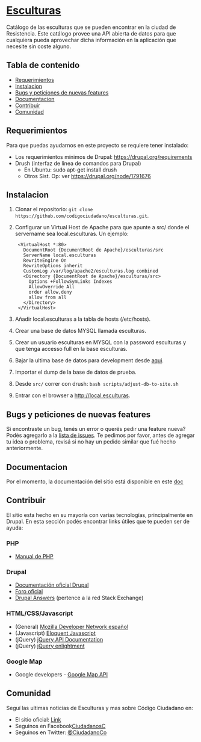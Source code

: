 # [Esculturas](https://github.com/codigociudadano/esculturas)

Catálogo de las esculturas que se pueden encontrar en la ciudad de Resistencia. Este catálogo provee una API abierta de datos para que cualquiera pueda aprovechar dicha información en la aplicación que necesite sin coste alguno.

## Tabla de contenido

 - [Requerimientos](#requerimientos)
 - [Instalacion](#instalacion)
 - [Bugs y peticiones de nuevas features](#Bugs-y-peticiones-de-nuevas-features)
 - [Documentacion](#documentacion)
 - [Contribuir](#contribuir)
 - [Comunidad](#comunidad)

## Requerimientos

Para que puedas ayudarnos en este proyecto se requiere tener instalado:
 - Los requerimientos mínimos de Drupal: https://drupal.org/requirements
 - Drush (interfaz de linea de comandos para Drupal)
   - En Ubuntu: sudo apt-get install drush
   - Otros Sist. Op: ver https://drupal.org/node/1791676

## Instalacion

1) Clonar el repositorio:  `git clone https://github.com/codigociudadano/esculturas.git`.

2) Configurar un Virtual Host de Apache para que apunte a src/ donde el servername sea local.esculturas. 
   Un ejemplo: 
   ```
    <VirtualHost *:80>      
      DocumentRoot {DocumentRoot de Apache}/esculturas/src
      ServerName local.esculturas
      RewriteEngine On
      RewriteOptions inherit
      CustomLog /var/log/apache2/esculturas.log combined
      <Directory {DocumentRoot de Apache}/esculturas/src>
        Options +FollowSymLinks Indexes
        AllowOverride All
        order allow,deny
        allow from all
      </Directory>
    </VirtualHost>
   ```

3) Añadir local.esculturas a la tabla de hosts (/etc/hosts).

4) Crear una base de datos MYSQL llamada esculturas.

5) Crear un usuario esculturas en MYSQL con la password esculturas y que tenga accesso full en la base esculturas.

6) Bajar la ultima base de datos para development desde [aqui](http://www.codigociudadano.co/downloads/esculturas/esculturasdb-latest.tar.gz).

7) Importar el dump de la base de datos de prueba.

8) Desde `src/` correr con drush: `bash scripts/adjust-db-to-site.sh`

9) Entrar con el browser a http://local.esculturas.

## Bugs y peticiones de nuevas features

Si encontraste un bug, tenés un error o querés pedir una feature nueva? Podés agregarlo a la [lista de issues](https://github.com/codigociudadano/esculturas/issues). Te pedimos por favor, antes de agregar tu idea o problema, revisá si no hay un pedido similar que fué hecho anteriormente.

## Documentacion

Por el momento, la documentación del sitio está disponible en este [doc](https://github.com/codigociudadano/esculturas)

## Contribuir

El sitio esta hecho en su mayoría con varias tecnologías, principalmente en Drupal. En esta sección podés encontrar links útiles que te pueden ser de ayuda:

### PHP ####
 
 - [Manual de PHP](http://www.php.net/manual/es/)

### Drupal ###
 - [Documentación oficial Drupal](https://drupal.org/documentation)
 - [Foro oficial](https://drupal.org/forum)
 - [Drupal Answers](http://drupal.stackexchange.com/) (pertence a la red Stack Exchange)

### HTML/CSS/Javascript

 - (General) [Mozilla Developer Network español](https://developer.mozilla.org/es/)
 - (Javascript) [Eloquent Javascript](http://eloquentjavascript.net/contents.html)
 - (jQuery) [jQuery API Documentation](http://api.jquery.com/)
 - (jQuery) [jQuery enlightment](http://jqueryenlightenment.com/jquery_enlightenment.pdf)

### Google Map

 - Google developers - [Google Map API](https://developers.google.com/maps/)

## Comunidad

 Seguí las ultimas noticias de Esculturas y mas sobre Código Ciudadano en:
 - El sitio oficial: [Link](http://www.codigociudadano.com.ar/)
 - Seguinos en Facebook[CiudadanosC](https://www.facebook.com/CiudadanosC)
 - Seguinos en Twitter: [@CiudadanoCo](https://twitter.com/CiudadanoCo)
 

 
 
